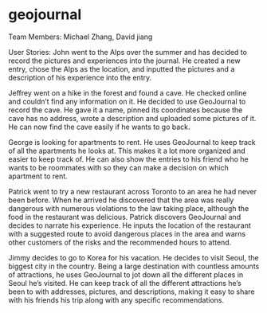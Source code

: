 # geojournal

Team Members:
Michael Zhang, David jiang

User Stories:
John went to the Alps over the summer and has decided to record the pictures and experiences into the journal. He created a new entry, chose the Alps as the location, and inputted the pictures and a description of his experience into the entry.

Jeffrey went on a hike in the forest and found a cave. He checked online and couldn’t find any information on it. He decided to use GeoJournal to record the cave. He gave it a name, pinned its coordinates because the cave has no address, wrote a description and uploaded some pictures of it. He can now find the cave easily if he wants to go back.

George is looking for apartments to rent. He uses GeoJournal to keep track of all the apartments he looks at. This makes it a lot more organized and easier to keep track of. He can also show the entries to his friend who he wants to be roommates with so they can make a decision on which apartment to rent.

Patrick went to try a new restaurant across Toronto to an area he had never been before. When he arrived he discovered that the area was really dangerous with numerous violations to the law taking place, although the food in the restaurant was delicious. Patrick discovers GeoJournal and decides to narrate his experience. He inputs the location of the restaurant with a suggested route to avoid dangerous places in the area and warns other customers of the risks and the recommended hours to attend. 

Jimmy decides to go to Korea for his vacation. He decides to visit Seoul, the biggest city in the country. Being a large destination with countless amounts of attractions, he uses GeoJournal to jot down all the different places in Seoul he’s visited. He can keep track of all the different attractions he’s been to with addresses, pictures, and descriptions, making it easy to share with his friends his trip along with any specific recommendations.
